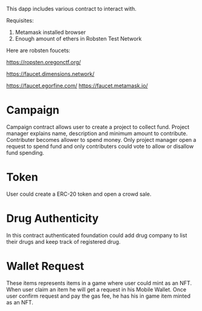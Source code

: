This dapp includes various contract to interact with.

Requisites:

1. Metamask installed browser
2. Enough amount of ethers in Robsten Test Network

Here are robsten foucets:

https://ropsten.oregonctf.org/

https://faucet.dimensions.network/

https://faucet.egorfine.com/
https://faucet.metamask.io/

# Campaign

Campaign contract allows user to create a project to collect fund. Project manager explains name, description and minimum amount to contribute. Contributer becomes allower to spend money. Only project manager open a request to spend fund and only contributers could vote to allow or disallow fund spending.

# Token

User could create a ERC-20 token and open a crowd sale.

# Drug Authenticity

In this contract authenticated foundation could add drug company to list their drugs and keep track of registered drug.

# Wallet Request

These items represents items in a game where user could mint as an NFT. When user claim an item he will get a request in his Mobile Wallet. Once user confirm request and pay the gas fee, he has his in game item minted as an NFT.
